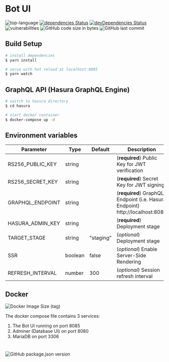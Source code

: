 # Bot UI
![top-language](https://img.shields.io/github/languages/top/bcakmakoglu/bot-ui)
[![dependencies Status](https://status.david-dm.org/gh/bcakmakoglu/bot-ui.svg)](https://david-dm.org/bcakmakoglu/bot-ui)
[![devDependencies Status](https://status.david-dm.org/gh/bcakmakoglu/bot-ui.svg?type=dev)](https://david-dm.org/bcakmakoglu/bot-ui?type=dev)
![vulnerabilities](https://img.shields.io/snyk/vulnerabilities/github/bcakmakoglu/bot-ui)
![GitHub code size in bytes](https://img.shields.io/github/languages/code-size/bcakmakoglu/bot-ui)
![GitHub last commit](https://img.shields.io/github/last-commit/bcakmakoglu/bot-ui)

## Build Setup

```bash
# install dependencies
$ yarn install

# serve with hot reload at localhost:8085
$ yarn watch
```

## GraphQL API (Hasura GraphQL Engine)
```bash
# switch to hasura directory
$ cd hasura

# start docker container
$ docker-compose up -d
```

## Environment variables
| Parameter           | Type          | Default       | Description   |
| --------------------|---------------|---------------|---------------|  
| RS256_PUBLIC_KEY    | string        |               | (__required__) Public Key for JWT verification
| RS256_SECRET_KEY    | string        |               | (__required__) Secret Key for JWT signing
| GRAPHQL_ENDPOINT    | string        |               | (__required__) GraphQL Endpoint (i.e. Hasura Endpoint) http://localhost:8080
| HASURA_ADMIN_KEY    | string        |               | (__required__) Deployment stage
| TARGET_STAGE        | string        | "staging"     | (_optional_) Deployment stage
| SSR                 | boolean       | false         | (_optional_) Enable Server-Side Rendering
| REFRESH_INTERVAL    | number        | 300           | (_optional_) Session refresh interval

## Docker
![Docker Image Size (tag)](https://img.shields.io/docker/image-size/bcakmakoglu/bot-api/latest)

The docker compose file contains 3 services:
1. The Bot UI running on port 8085
2. Adminer (Database UI) on port 8080
3. MariaDB on port 3306

#
![GitHub package.json version](https://img.shields.io/github/package-json/v/bcakmakoglu/bot-ui)
